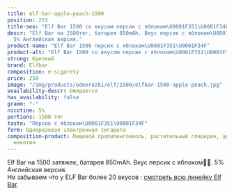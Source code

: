 ```yaml
---
title: elf-bar-apple-peach-1500
position: 253
title-seo: "Elf Bar 1500 со вкусом персик с яблоком\U0001F351\U0001F34F"
descr: "Elf Bar на 1500тяг, батарея 850mAh. Вкус персик с яблоком\U0001F351\U0001F34F.
  5% Английская версия."
product-name: "Elf Bar 1500 персик с яблоком\U0001F351\U0001F34F"
product-alt: "Elf Bar 1500 со вкусом персик с яблоком\U0001F351\U0001F34F"
strong: Крепкий
brand: Elfbar
composition: e-sigarety
price: 250
image: "/img/products/odnorazki/elf/1500/elfbar-1500-apple-peach.jpg"
availability-descr: Ожидается
has_availability: false
gramm: "-"
nicotine: 5%
portions: 1500 тяг
taste: "Персик с яблоком\U0001F351\U0001F34F"
form: Одноразовая электронная сигарета
composition-product: Пищевой пропиленгликоль, растительный глицерин, ароматизатор,
  никотин
---
```


Elf Bar на 1500 затяжек, батарея 850mAh. Вкус персик с яблоком🍑🍏. 5% Английская версия.<br>
Не забываем что у ELF Bar более 20 вкусов : [смотреть всю линейку Elf Bar](/elfbar).